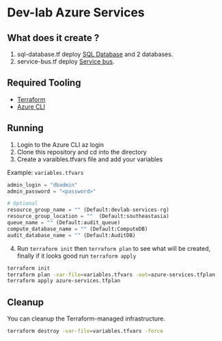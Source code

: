 # Dev-lab Azure Services

## What does it create ?

1. sql-database.tf deploy [SQL Database](https://azure.microsoft.com/en-us/services/sql-database/) and 2 databases.
2. service-bus.tf deploy [Service bus](https://azure.microsoft.com/en-us/services/service-bus/).

## Required Tooling

- [Terraform](https://www.terraform.io/)
- [Azure CLI](https://docs.microsoft.com/en-us/cli/azure/install-azure-cli?view=azure-cli-latest)

## Running

1. Login to the Azure CLI az login
2. Clone this repository and cd into the directory
3. Create a varaibles.tfvars file and add your variables

Example: `variables.tfvars`

```tf
admin_login = "dbadmin"
admin_password = "<password>"

# Optional
resource_group_name = "" (Default:devlab-services-rg)
resource_group_location = ""  (Default:southeastasia)
queue_name = "" (Default:audit_queue)
compute_database_name = "" (Default:ComputeDB)
audit_database_name = "" (Default:AuditDB)
```

4. Run `terraform init` then `terraform plan` to see what will be created, finally if it looks good run `terraform apply`

```sh
terraform init
terraform plan -var-file=variables.tfvars -out=azure-services.tfplan
terraform apply azure-services.tfplan
```

## Cleanup

You can cleanup the Terraform-managed infrastructure.

```sh
terraform destroy -var-file=variables.tfvars -force
```
